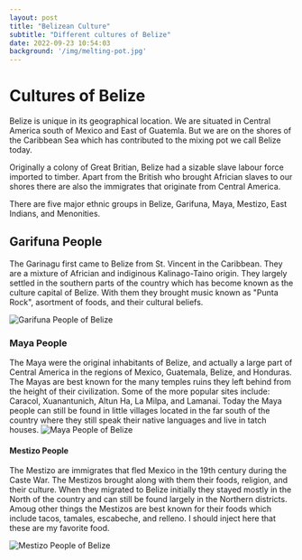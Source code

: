```yaml
---
layout: post
title: "Belizean Culture"
subtitle: "Different cultures of Belize"
date: 2022-09-23 10:54:03
background: '/img/melting-pot.jpg'
---
```


<h1 class="section-heading">Cultures of Belize</h1>
<p> Belize is unique in its geographical location. We are situated in Central America south of Mexico and East of Guatemla. But we are on the shores of the Caribbean Sea which has contributed to the mixing pot we call Belize today.</p>
<p>Originally a colony of Great Britian, Belize had a sizable slave labour force imported to timber. Apart from the British who brought Africian slaves to our shores there are also the immigrates that originate from Central America.</p>
<p>There are five major ethnic groups in Belize, Garifuna, Maya, Mestizo, East Indians, and Menonities.</p>
<h2 class="section-heading">Garifuna People</h2>
<p>The Garinagu first came to Belize from St. Vincent in the Caribbean. They are a mixture of Africian and indiginous Kalinago-Taino origin. They largely settled in the southern parts of the country which has become known as the culture capital of Belize. With them they brought music known as "Punta Rock", asortment of foods, and their cultural beliefs.</p>
<img class="img-fluid" src="https://untamebelize.com/wp-content/uploads/2021/01/belize-garifuna-culture-drummer-group-featured.jpg" alt="Garifuna People of Belize">
<h3 class="section-heading">Maya People</h3>
<p>The Maya were the original inhabitants of Belize, and actually a large part of Central America in the regions of Mexico, Guatemala, Belize, and Honduras. The Mayas are best known for the many temples ruins they left behind from the height of their civilization. Some of the more popular sites include: Caracol, Xuanantunich, Altun Ha, La Milpa, and Lamanai. Today the Maya people can still be found in little villages located in the far south of the country where they still speak their native languages and live in tatch houses. 
<img class="img-fluid" src="https://caribbeanlifestyle.com/wp-content/uploads/2021/10/Screenshot-2021-10-11-at-13.30.06.png" alt="Maya People of Belize">
<h4 class="section-heading">Mestizo People</h4>
<p>The Mestizo are immigrates that fled Mexico in the 19th century during the Caste War. The Mestizos brought along with them their foods, religion, and their culture. When they migrated to Belize initially they stayed mostly in the North of the country and can still be found largely in the Northern districts. Amoug other things the Mestizos are best known for their foods which include tacos, tamales, escabeche, and relleno. I should inject here that these are my favorite food.</p> 
<img class="img-fluid" src="https://chabilmarvillas.com/wp-content/blog_uploads/2018/10/belize-mestizo-culture-1024x747.jpg" alt="Mestizo People of Belize">